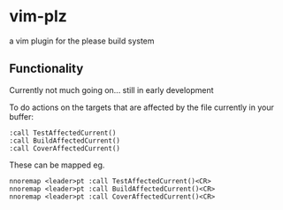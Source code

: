 # vim-plz
a vim plugin for the please build system

## Functionality

Currently not much going on... still in early development

To do actions on the targets that are affected by the file currently in your buffer:

    :call TestAffectedCurrent()
    :call BuildAffectedCurrent()
    :call CoverAffectedCurrent()

These can be mapped eg.

    nnoremap <leader>pt :call TestAffectedCurrent()<CR>
    nnoremap <leader>pt :call BuildAffectedCurrent()<CR>
    nnoremap <leader>pt :call CoverAffectedCurrent()<CR>

